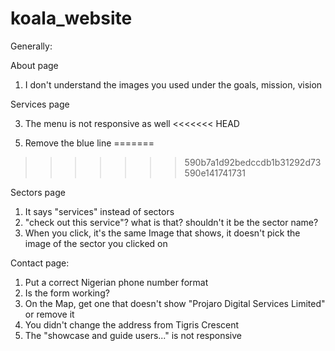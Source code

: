 # koala_website

Generally:
<!-- 1. The bottom links don't show what page you are active one -->

About page
1. I don't understand the images you used under the goals, mission, vision
<!-- 2. Make the "trusted partners list" responsive -->
<!-- 3. Where is the "become a partner"? -->

Services page
<!-- 1. The icons are too big on mobile -->
<!-- 2. They don't align to the centre with the text -->
3. The menu is not responsive as well
<<<<<<< HEAD
<!-- 4. Typo; services not servises  -->
5. Remove the blue line
=======
<!-- 4. Typo; services not servises -->
<!-- 5. Remove the blue line -->
>>>>>>> 590b7a1d92bedccdb1b31292d73590e141741731
<!-- 6. There is no back to top button -->

Sectors page
1. It says "services" instead of sectors
2. "check out this service"? what is that? shouldn't it be the sector name?
3. When you click, it's the same Image that shows, it doesn't pick the image of the sector you clicked on

Contact page:
1. Put a correct Nigerian phone number format
2. Is the form working?
3. On the Map, get one that doesn't show "Projaro Digital Services Limited" or remove it
4. You didn't change the address from Tigris Crescent
5. The "showcase and guide users..." is not responsive
